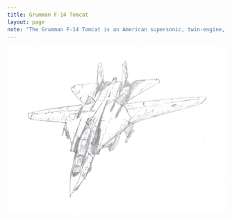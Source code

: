 ```yaml
---
title: Grumman F-14 Tomcat
layout: page
note: "The Grumman F-14 Tomcat is an American supersonic, twin-engine, two-seat, twin-tail, variable-sweep wing fighter aircraft. It was the first such U.S. jet fighter with twin tails. The Tomcat was developed for the United States Navy's Naval Fighter Experimental (VFX) program after the collapse of the F-111B project. The F-14 was the first of the American Teen Series fighters, which were designed incorporating air combat experience against MiG fighters during the Vietnam War."
---
```


<img src="/assets/pages/art/plane1.png">
